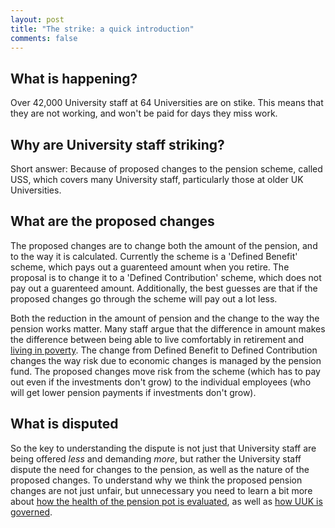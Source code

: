 ```yaml
---
layout: post
title: "The strike: a quick introduction"
comments: false
---
```



## What is happening?

Over 42,000 University staff at 64 Universities are on stike. This means that they are not working, and won't be paid for days they miss work.

## Why are University staff striking?

Short answer: Because of proposed changes to the pension scheme, called USS, which covers many University staff, particularly those at older UK Universities.

## What are the proposed changes

The proposed changes are to change both the amount of the pension, and to the way it is calculated. Currently the scheme is a 'Defined Benefit' scheme, which pays out a guarenteed amount when you retire. The proposal is to change it to a 'Defined Contribution' scheme, which does not pay out a guarenteed amount. Additionally, the best guesses are that if the proposed changes go through the scheme will pay out a lot less.

Both the reduction in the amount of pension and the change to the way the pension works matter.  Many staff argue that the difference in amount makes the difference between being able to live comfortably in retirement and [living in poverty](http://uss-pension-model.com/). The change from Defined Benefit to Defined Contribution changes the way risk due to economic changes is managed by the pension fund. The proposed changes move risk from the scheme (which has to pay out even if the investments don't grow) to the individual employees (who will get lower pension payments if investments don't grow).

## What is disputed

So the key to understanding the dispute is not just that University staff are being offered *less* and demanding *more*, but rather the University staff dispute the need for changes to the pension, as well as the nature of the proposed changes. To understand why we think the proposed pension changes are not just unfair, but unnecessary you need to learn a bit more about [how the health of the pension pot is evaluated](http://ucu.group.shef.ac.uk/campaigns/pensions/uss-2017-valuation-resources/), as well as [how UUK is governed](https://www.crowdjustice.com/case/fightforpensions/).
